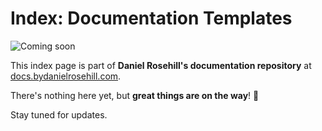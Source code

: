 # Index: Documentation Templates 

![Coming soon](https://docs.bydanielrosehill.com/images/coming-soon.webp)

This index page is part of **Daniel Rosehill's documentation repository** at [docs.bydanielrosehill.com](https://docs.bydanielrosehill.com).

There's nothing here yet, but **great things are on the way**! 🚀 

Stay tuned for updates.
 